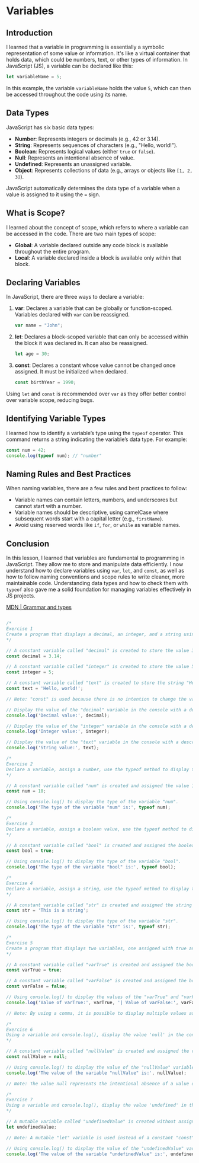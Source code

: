 # Variables

## Introduction
I learned that a variable in programming is essentially a symbolic representation of some value or information. It's like a virtual container that holds data, which could be numbers, text, or other types of information. In JavaScript (JS), a variable can be declared like this:

```js
let variableName = 5;
```

In this example, the variable `variableName` holds the value `5`, which can then be accessed throughout the code using its name.

## Data Types
JavaScript has six basic data types:
- **Number**: Represents integers or decimals (e.g., 42 or 3.14).
- **String**: Represents sequences of characters (e.g., "Hello, world!").
- **Boolean**: Represents logical values (either `true` or `false`).
- **Null**: Represents an intentional absence of value.
- **Undefined**: Represents an unassigned variable.
- **Object**: Represents collections of data (e.g., arrays or objects like `[1, 2, 3]`).

JavaScript automatically determines the data type of a variable when a value is assigned to it using the `=` sign.

## What is Scope?
I learned about the concept of scope, which refers to where a variable can be accessed in the code. There are two main types of scope:
- **Global**: A variable declared outside any code block is available throughout the entire program.
- **Local**: A variable declared inside a block is available only within that block.

## Declaring Variables
In JavaScript, there are three ways to declare a variable:
1. **var**: Declares a variable that can be globally or function-scoped. Variables declared with `var` can be reassigned.
   ```js
   var name = "John";
   ```

2. **let**: Declares a block-scoped variable that can only be accessed within the block it was declared in. It can also be reassigned.
   ```js
   let age = 30;
   ```

3. **const**: Declares a constant whose value cannot be changed once assigned. It must be initialized when declared.
   ```js
   const birthYear = 1990;
   ```

Using `let` and `const` is recommended over `var` as they offer better control over variable scope, reducing bugs.

## Identifying Variable Types
I learned how to identify a variable’s type using the `typeof` operator. This command returns a string indicating the variable’s data type. For example:
```js
const num = 42;
console.log(typeof num); // "number"
```

## Naming Rules and Best Practices
When naming variables, there are a few rules and best practices to follow:
- Variable names can contain letters, numbers, and underscores but cannot start with a number.
- Variable names should be descriptive, using camelCase where subsequent words start with a capital letter (e.g., `firstName`).
- Avoid using reserved words like `if`, `for`, or `while` as variable names.

## Conclusion
In this lesson, I learned that variables are fundamental to programming in JavaScript. They allow me to store and manipulate data efficiently. I now understand how to declare variables using `var`, `let`, and `const`, as well as how to follow naming conventions and scope rules to write cleaner, more maintainable code. Understanding data types and how to check them with `typeof` also gave me a solid foundation for managing variables effectively in JS projects.

[MDN | Grammar and types](https://developer.mozilla.org/en-US/docs/Web/JavaScript/Guide/Grammar_and_types)


```js

/* 
Exercise 1
Create a program that displays a decimal, an integer, and a string using console.log(). 
*/

// A constant variable called "decimal" is created to store the value 3.14.
const decimal = 3.14;

// A constant variable called "integer" is created to store the value 5.
const integer = 5;

// A constant variable called "text" is created to store the string "Hello, world!".
const text = 'Hello, world!';

// Note: "const" is used because there is no intention to change the value of the variables throughout the script. If the variable needed to be changed, "let" would be used.

// Display the value of the "decimal" variable in the console with a descriptive message.
console.log('Decimal value:', decimal);

// Display the value of the "integer" variable in the console with a descriptive message.
console.log('Integer value:', integer);

// Display the value of the "text" variable in the console with a descriptive message.
console.log('String value:', text);

/*
Exercise 2
Declare a variable, assign a number, use the typeof method to display the word "number".
*/

// A constant variable called "num" is created and assigned the value 10.
const num = 10;

// Using console.log() to display the type of the variable "num".
console.log('The type of the variable "num" is:', typeof num);

/*
Exercise 3
Declare a variable, assign a boolean value, use the typeof method to display the word "boolean".
*/

// A constant variable called "bool" is created and assigned the boolean value true.
const bool = true;

// Using console.log() to display the type of the variable "bool".
console.log('The type of the variable "bool" is:', typeof bool);

/*
Exercise 4
Declare a variable, assign a string, use the typeof method to display the word "string".
*/

// A constant variable called "str" is created and assigned the string "This is a string".
const str = 'This is a string';

// Using console.log() to display the type of the variable "str".
console.log('The type of the variable "str" is:', typeof str);

/*
Exercise 5
Create a program that displays two variables, one assigned with true and another with false.
*/

// A constant variable called "varTrue" is created and assigned the boolean value true.
const varTrue = true;

// A constant variable called "varFalse" is created and assigned the boolean value false.
const varFalse = false;

// Using console.log() to display the values of the "varTrue" and "varFalse" variables in the console.
console.log('Value of varTrue:', varTrue, '| Value of varFalse:', varFalse);

// Note: By using a comma, it is possible to display multiple values as separate arguments within console.log(). In this case, the values of "varTrue" and "varFalse" are displayed in the console.

/*
Exercise 6
Using a variable and console.log(), display the value 'null' in the console.
*/

// A constant variable called "nullValue" is created and assigned the value null.
const nullValue = null;

// Using console.log() to display the value of the "nullValue" variable in the console.
console.log('The value of the variable "nullValue" is:', nullValue);

// Note: The value null represents the intentional absence of a value or indicates that the variable is empty. console.log() is used to display this value in the console for debugging or information purposes.

/*
Exercise 7
Using a variable and console.log(), display the value 'undefined' in the console.
*/

// A mutable variable called "undefinedValue" is created without assigning a value to it.
let undefinedValue;

// Note: A mutable "let" variable is used instead of a constant "const" because a constant variable requires an initial value in its declaration, and that value cannot be changed later. In this case, since we want the variable to have the value "undefined", it would not be possible using a constant variable.

// Using console.log() to display the value of the "undefinedValue" variable in the console.
console.log('The value of the variable "undefinedValue" is:', undefinedValue);

```